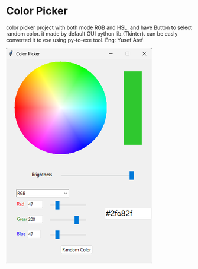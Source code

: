# **Color Picker**

color picker project with both mode RGB and HSL.
and have Button to select random color.
it made by default GUI python lib.(Tkinter).
can be easly converted it to exe using py-to-exe tool.
Eng: Yusef Atef

![Color Picker Screenshot](Color_Picker.png)
